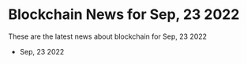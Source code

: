 # Blockchain News for Sep, 23 2022
These are the latest news about blockchain for Sep, 23 2022
- Sep, 23 2022
